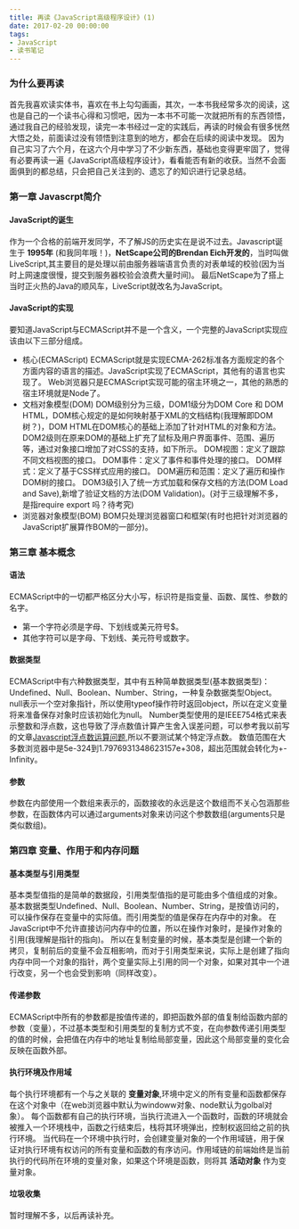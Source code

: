 ```yaml
---
title: 再读《JavaScript高级程序设计》(1)
date: 2017-02-20 00:00:00
tags:
- JavaScript
- 读书笔记
---
```


### 为什么要再读
首先我喜欢读实体书，喜欢在书上勾勾画画，其次，一本书我经常多次的阅读，这也是自己的一个读书心得和习惯吧，因为一本书不可能一次就把所有的东西领悟，通过我自己的经验发现，读完一本书经过一定的实践后，再读的时候会有很多恍然大悟之处，前面读过没有领悟到注意到的地方，都会在后续的阅读中发现。
因为自己实习了六个月，在这六个月中学习了不少新东西，基础也变得更牢固了，觉得有必要再读一遍《JavaScript高级程序设计》，看看能否有新的收获。当然不会面面俱到的都总结，只会把自己关注到的、遗忘了的知识进行记录总结。
<!-- more -->

### 第一章 Javascrpt简介

#### JavaScript的诞生
作为一个合格的前端开发同学，不了解JS的历史实在是说不过去。Javascript诞生于 **1995年** (和我同年哦！)，**NetScape公司的Brendan Eich开发的**，当时叫做LiveScript,其主要目的是处理以前由服务器端语言负责的对表单域的校验(因为当时上网速度很慢，提交到服务器校验会浪费大量时间)。 最后NetScape为了搭上当时正火热的Java的顺风车，LiveScript就改名为JavaScript。

#### JavaScript的实现
要知道JavaScript与ECMAScript并不是一个含义，一个完整的JavaScript实现应该由以下三部分组成。
- 核心(ECMAScript)
  ECMAScript就是实现ECMA-262标准各方面规定的各个方面内容的语言的描述。JavaScript实现了ECMAScript，其他有的语言也实现了。
  Web浏览器只是ECMAScript实现可能的宿主环境之一，其他的熟悉的宿主环境就是Node了。
- 文档对象模型(DOM)
  DOM级别分为三级，DOM1级分为DOM Core 和 DOM HTML，DOM核心规定的是如何映射基于XML的文档结构(我理解即DOM树？)，DOM HTML在DOM核心的基础上添加了针对HTML的对象和方法。
  DOM2级则在原来DOM的基础上扩充了鼠标及用户界面事件、范围、遍历等，通过对象接口增加了对CSS的支持，如下所示。
  DOM视图：定义了跟踪不同文档视图的接口。
  DOM事件：定义了事件和事件处理的接口。
  DOM样式：定义了基于CSS样式应用的接口。
  DOM遍历和范围：定义了遍历和操作DOM树的接口。
  DOM3级引入了统一方式加载和保存文档的方法(DOM Load and Save),新增了验证文档的方法(DOM Validation)。(对于三级理解不多，是指require export 吗？待考究)
- 浏览器对象模型(BOM)
BOM只处理浏览器窗口和框架(有时也把针对浏览器的JavaScript扩展算作BOM的一部分)。

### 第三章 基本概念

#### 语法
ECMAScript中的一切都严格区分大小写，标识符是指变量、函数、属性、参数的名字。
- 第一个字符必须是字母、下划线或美元符号$。
- 其他字符可以是字母、下划线、美元符号或数字。

#### 数据类型
ECMAScript中有六种数据类型，其中有五种简单数据类型(基本数据类型)：Undefined、Null、Boolean、Number、String，一种复杂数据类型Object。
null表示一个空对象指针，所以使用typeof操作符时返回object，所以在定义变量将来准备保存对象时应该初始化为null。
Number类型使用的是IEEE754格式来表示整数和浮点数，这也导致了浮点数值计算产生舍入误差问题，可以参考我以前写的文章[Javascript浮点数运算问题](http://blog.lzkzhiliang.com/2017/01/18/Javascript%E6%B5%AE%E7%82%B9%E6%95%B0%E8%BF%90%E7%AE%97%E9%97%AE%E9%A2%98/),所以不要测试某个特定浮点数。
数值范围在大多数浏览器中是5e-324到1.7976931348623157e+308，超出范围就会转化为+-Infinity。

#### 参数
参数在内部使用一个数组来表示的，函数接收的永远是这个数组而不关心包涵那些参数，在函数体内可以通过arguments对象来访问这个参数数组(arguments只是类似数组)。

### 第四章 变量、作用于和内存问题

#### 基本类型与引用类型
基本类型值指的是简单的数据段，引用类型值指的是可能由多个值组成的对象。
基本数据类型Undefined、Null、Boolean、Number、String，是按值访问的，可以操作保存在变量中的实际值。而引用类型的值是保存在内存中的对象。
在JavaScript中不允许直接访问内存中的位置，所以在操作对象时，是操作对象的引用(我理解是指针的指向)。
所以在复制变量的时候，基本类型是创建一个新的拷贝，复制前后的变量不会互相影响，而对于引用类型来说，实际上是创建了指向内存中同一个对象的指针，两个变量实际上引用的同一个对象，如果对其中一个进行改变，另一个也会受到影响（同样改变）。

#### 传递参数
ECMAScript中所有的参数都是按值传递的，即把函数外部的值复制给函数内部的参数（变量），不过基本类型和引用类型的复制方式不变，在向参数传递引用类型的值的时候，会把值在内存中的地址复制给局部变量，因此这个局部变量的变化会反映在函数外部。

#### 执行环境及作用域
每个执行环境都有一个与之关联的 **变量对象**,环境中定义的所有变量和函数都保存在这个对象中（在web浏览器中默认为windoww对象、node默认为golbal对象）。
每个函数都有自己的执行环境，当执行流进入一个函数时，函数的环境就会被推入一个环境栈中，函数之行结束后，栈将其环境弹出，控制权返回给之前的执行环境。
当代码在一个环境中执行时，会创建变量对象的一个作用域链，用于保证对执行环境有权访问的所有变量和函数的有序访问。作用域链的前端始终是当前执行的代码所在环境的变量对象，如果这个环境是函数，则将其 **活动对象** 作为变量对象。

#### 垃圾收集
暂时理解不多，以后再读补充。

